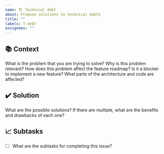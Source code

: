 ```yaml
---
name: 🏗️ Technical debt
about: Propose solutions to technical debts
title: ""
labels: T-debt
assignees: ""
---
```


## 📚 Context

What is the problem that you are trying to solve?
Why is this problem relevant?
How does this problem affect the feature roadmap?
Is it a blocker to implement a new feature?
What parts of the architecture and code are affected?

## ✔️ Solution

What are the possible solutions?
If there are multiple, what are the benefits and drawbacks of each one?

## 📈 Subtasks

- [ ] What are the subtasks for completing this issue?
